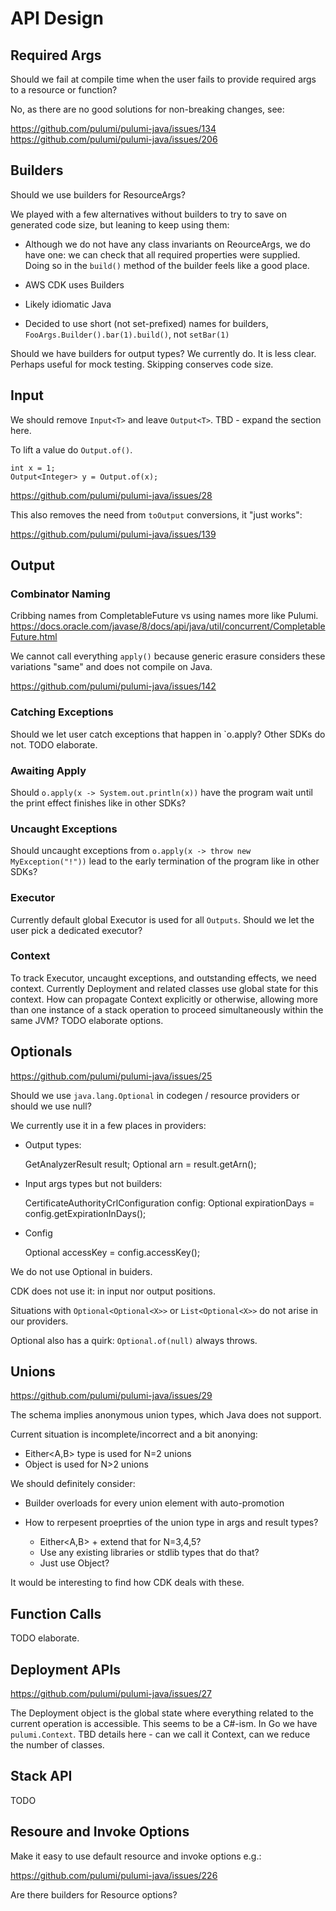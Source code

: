 # API Design

## Required Args

Should we fail at compile time when the user fails to provide required
args to a resource or function?

No, as there are no good solutions for non-breaking changes, see:

https://github.com/pulumi/pulumi-java/issues/134
https://github.com/pulumi/pulumi-java/issues/206

## Builders

Should we use builders for ResourceArgs?

We played with a few alternatives without builders to try to save on
generated code size, but leaning to keep using them:

- Although we do not have any class invariants on ReourceArgs, we do
  have one: we can check that all required properties were supplied.
  Doing so in the `build()` method of the builder feels like a good
  place.

- AWS CDK uses Builders

- Likely idiomatic Java

- Decided to use short (not set-prefixed) names for builders,
  `FooArgs.Builder().bar(1).build()`, not `setBar(1)`

Should we have builders for output types? We currently do. It is less
clear. Perhaps useful for mock testing. Skipping conserves code size.

## Input

We should remove `Input<T>` and leave `Output<T>`. TBD - expand the
section here.

To lift a value do `Output.of()`.

    int x = 1;
    Output<Integer> y = Output.of(x);

https://github.com/pulumi/pulumi-java/issues/28

This also removes the need from `toOutput` conversions, it "just
works":

https://github.com/pulumi/pulumi-java/issues/139

## Output

### Combinator Naming


Cribbing names from CompletableFuture vs using names more like Pulumi.
https://docs.oracle.com/javase/8/docs/api/java/util/concurrent/CompletableFuture.html

We cannot call everything `apply()` because generic erasure considers
these variations "same" and does not compile on Java.

https://github.com/pulumi/pulumi-java/issues/142

### Catching Exceptions

Should we let user catch exceptions that happen in `o.apply? Other
SDKs do not. TODO elaborate.

### Awaiting Apply

Should `o.apply(x -> System.out.println(x))` have the program wait
until the print effect finishes like in other SDKs?

### Uncaught Exceptions

Should uncaught exceptions from `o.apply(x -> throw new
MyException("!"))` lead to the early termination of the program like
in other SDKs?

### Executor

Currently default global Executor is used for all `Outputs`. Should we
let the user pick a dedicated executor?

### Context

To track Executor, uncaught exceptions, and outstanding effects, we
need context. Currently Deployment and related classes use global
state for this context. How can propagate Context explicitly or
otherwise, allowing more than one instance of a stack operation to
proceed simultaneously within the same JVM? TODO elaborate options.

## Optionals

https://github.com/pulumi/pulumi-java/issues/25

Should we use `java.lang.Optional` in codegen / resource providers or
should we use null?

We currently use it in a few places in providers:

- Output types:

    GetAnalyzerResult result;
    Optional<String> arn = result.getArn();

- Input args types but not builders:

    CertificateAuthorityCrlConfiguration config:
    Optional<Integer> expirationDays = config.getExpirationInDays();

- Config

    Optional<string> accessKey = config.accessKey();

We do not use Optional in buiders.

CDK does not use it: in input nor output positions.

Situations with `Optional<Optional<X>>` or `List<Optional<X>>` do not
arise in our providers.

Optional also has a quirk: `Optional.of(null)` always throws.

## Unions

https://github.com/pulumi/pulumi-java/issues/29

The schema implies anonymous union types, which Java does not support.

Current situation is incomplete/incorrect and a bit anonying:

- Either<A,B> type is used for N=2 unions
- Object is used for N>2 unions

We should definitely consider:

- Builder overloads for every union element with auto-promotion

- How to rerpesent proeprties of the union type in args and result types?

  - Either<A,B> + extend that for N=3,4,5?
  - Use any existing libraries or stdlib types that do that?
  - Just use Object?

It would be interesting to find how CDK deals with these.

## Function Calls

TODO elaborate.


## Deployment APIs

https://github.com/pulumi/pulumi-java/issues/27

The Deployment object is the global state where everything related to
the current operation is accessible. This seems to be a C#-ism. In Go
we have `pulumi.Context`. TBD details here - can we call it Context,
can we reduce the number of classes.


## Stack API

TODO


## Resoure and Invoke Options

Make it easy to use default resource and invoke options e.g.:

https://github.com/pulumi/pulumi-java/issues/226


Are there builders for Resource options?
